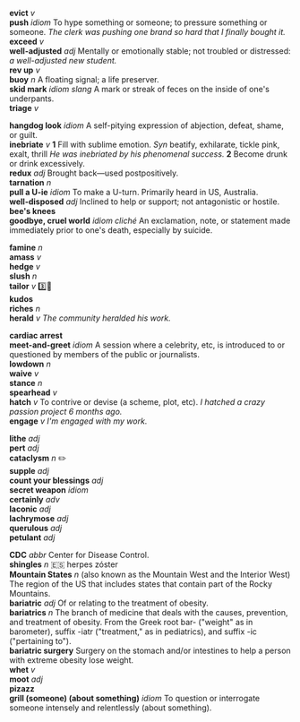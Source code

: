 

__evict__ _v_  
__push__ _idiom_ To hype something or someone; to pressure something or someone. _The clerk was pushing one brand so hard that I finally bought it._  
__exceed__ _v_  
__well-adjusted__ _adj_ Mentally or emotionally stable; not troubled or distressed: _a well-adjusted new student._  
__rev up__ _v_  
__buoy__ _n_ A floating signal; a life preserver.  
__skid mark__ _idiom_ _slang_ A mark or streak of feces on the inside of one's underpants.  
__triage__ _v_  

__hangdog look__ _idiom_ A self-pitying expression of abjection, defeat, shame, or guilt.  
__inebriate__ _v_ __1__ Fill with sublime emotion. _Syn_ beatify, exhilarate, tickle pink, exalt, thrill _He was inebriated by his phenomenal success._ __2__ Become drunk or drink excessively.  
__redux__ _adj_ Brought back—used postpositively.  
__tarnation__ _n_  
__pull a U-ie__ _idiom_ To make a U-turn. Primarily heard in US, Australia.  
__well-disposed__ _adj_ Inclined to help or support; not antagonistic or hostile.  
__bee's knees__  
__goodbye, cruel world__ _idiom_ _cliché_ An exclamation, note, or statement made immediately prior to one's death, especially by suicide.  

__famine__ _n_  
__amass__ _v_  
__hedge__ _v_  
__slush__ _n_  
__tailor__ _v_ :three::hammer:  
__kudos__  
__riches__ _n_  
__herald__ _v_ _The community heralded his work._  

__cardiac arrest__  
__meet-and-greet__ _idiom_ A session where a celebrity, etc, is introduced to or questioned by members of the public or journalists.  
__lowdown__ _n_  
__waive__ _v_  
__stance__ _n_  
__spearhead__ _v_  
__hatch__ _v_ To contrive or devise (a scheme, plot, etc). _I hatched a crazy passion project 6 months ago._  
__engage__ _v_ _I'm engaged with my work._  

__lithe__ _adj_  
__pert__ _adj_  
__cataclysm__ _n_ :pencil2:  
__supple__ _adj_  
__count your blessings__ _adj_  
__secret weapon__ _idiom_  
__certainly__ _adv_  
__laconic__ _adj_  
__lachrymose__ _adj_  
__querulous__ _adj_  
__petulant__ _adj_  

__CDC__ _abbr_ Center for Disease Control.  
__shingles__ _n_ :es: herpes zóster  
__Mountain States__ _n_ (also known as the Mountain West and the Interior West) The region of the US that includes states that contain part of the Rocky Mountains.  
__bariatric__ _adj_ Of or relating to the treatment of obesity.  
__bariatrics__ _n_ The branch of medicine that deals with the causes, prevention, and treatment of obesity. From the Greek root bar- ("weight" as in barometer), suffix -iatr ("treatment," as in pediatrics), and suffix -ic ("pertaining to").  
__bariatric surgery__ Surgery on the stomach and/or intestines to help a person with extreme obesity lose weight.  
__whet__ _v_  
__moot__ _adj_  
__pizazz__  
__grill (someone) (about something)__ _idiom_ To question or interrogate someone intensely and relentlessly (about something).  
